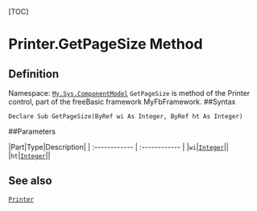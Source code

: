 [TOC]
# Printer.GetPageSize Method

## Definition
Namespace: [`My.Sys.ComponentModel`](My.Sys.ComponentModel.md)
`GetPageSize` is method of the Printer control, part of the freeBasic framework MyFbFramework.
##Syntax
```freeBasic
Declare Sub GetPageSize(ByRef wi As Integer, ByRef ht As Integer)
```

##Parameters

|Part|Type|Description|
| :------------ | :------------ |
|`wi`|[`Integer`]("https://www.freebasic.net/wiki/KeyPgInteger")||
|`ht`|[`Integer`]("https://www.freebasic.net/wiki/KeyPgInteger")||
## See also
[`Printer`](Printer.md)
